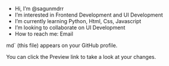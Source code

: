 - Hi, I’m @sagunmdrr
- I’m interested in Frontend Development and UI Development
- I’m currently learning Python, Html, Css, Javascript
- I’m looking to collaborate on UI Development
- How to reach me: Email

<!---
sagunmdrr/sagunmdrr is a ✨ special ✨ repository because its `README. --->md` (this file) appears on your GitHub profile.
You can click the Preview link to take a look at your changes.

